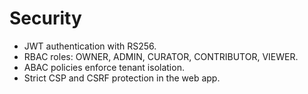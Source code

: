 # Security

- JWT authentication with RS256.
- RBAC roles: OWNER, ADMIN, CURATOR, CONTRIBUTOR, VIEWER.
- ABAC policies enforce tenant isolation.
- Strict CSP and CSRF protection in the web app.
